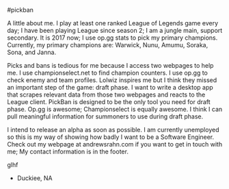 #pickban

A little about me.  I play at least one ranked League of Legends game every day; I have been playing League since season 2;  I am a jungle main, support secondary.  It is 2017 now; I use op.gg stats to pick my primary champions.  Currently, my primary champions are:  Warwick, Nunu, Amumu, Soraka, Sona, and Janna.

Picks and bans is tedious for me because I access two webpages to help me.  I use championselect.net to find champion counters.  I use op.gg to check enemy and team profiles.  Lolwiz inspires me but I think they missed an important step of the game:  draft phase.  I want to write a desktop app that scrapes relevant data from those two webpages and reacts to the League client.  PickBan is designed to be the only tool you need for draft phase.  Op.gg is awesome; Championselect is equally awesome.  I think I can pull meaningful information for summoners to use during draft phase.

I intend to release an alpha as soon as possible.  I am currently unemployed so this is my way of showing how badly I want to be a Software Engineer.  Check out my webpage at andrewsrahn.com if you want to get in touch with me; My contact information is in the footer.  

glhf
- Duckiee, NA 